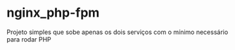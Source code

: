 # nginx_php-fpm
Projeto simples que sobe apenas os dois serviços com o mínimo necessário para rodar PHP
